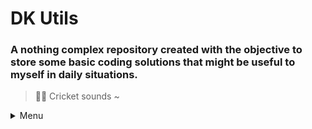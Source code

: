 # DK Utils
### A nothing complex repository created with the objective to store some basic coding solutions that might be useful to myself in daily situations.

> 🦗🎶 Cricket sounds ~ 

<details>
<summary>Menu</summary>

- [Something](https://github.com/404)
</details>